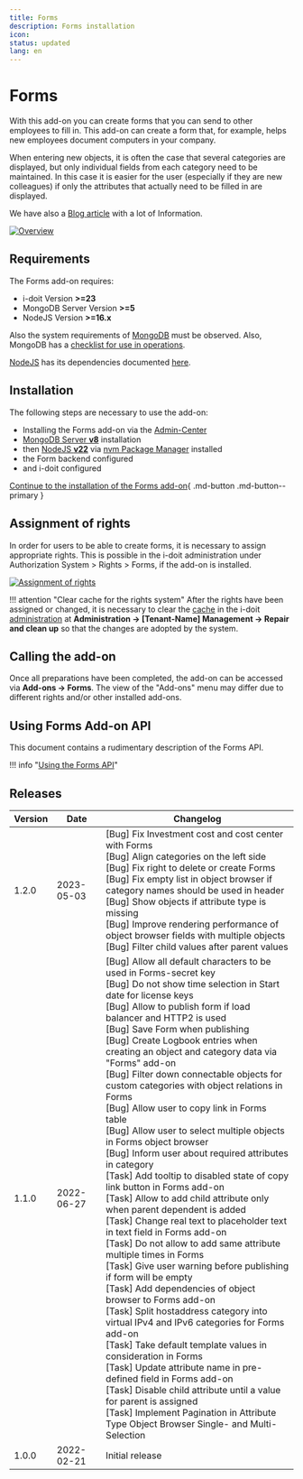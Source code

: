 ```yaml
---
title: Forms
description: Forms installation
icon:
status: updated
lang: en
---
```


# Forms

With this add-on you can create forms that you can send to other employees to fill in. This add-on can create a form that, for example, helps new employees document computers in your company.

When entering new objects, it is often the case that several categories are displayed, but only individual fields from each category need to be maintained. In this case it is easier for the user (especially if they are new colleagues) if only the attributes that actually need to be filled in are displayed.

We have also a [Blog article](https://www.i-doit.com/en/blog/the-new-i-doit-pro-forms-add-on/) with a lot of Information.

[![Overview](../../assets/images/en/i-doit-add-ons/forms/1-forms.png)](../../assets/images/en/i-doit-add-ons/forms/1-forms.png)

## Requirements

The Forms add-on requires:

*   i-doit Version **\>=23**
*   MongoDB Server Version **\>=5**
*   NodeJS Version **\>=16.x**

Also the system requirements of [MongoDB](https://docs.mongodb.com/manual/administration/production-notes/#mongodb-binaries) must be observed. Also, MongoDB has a [checklist for use in operations](https://docs.mongodb.com/manual/administration/production-checklist-operations/#operations-checklist).

[NodeJS](https://nodejs.org/en/download/current/) has its dependencies documented [here](https://nodejs.org/en/docs/).

## Installation

The following steps are necessary to use the add-on:

*   Installing the Forms add-on via the [Admin-Center](../../system-administration/admin-center.md)
*   [MongoDB Server **v8**](https://docs.mongodb.com/manual/installation/) installation
*   then [NodeJS **v22**](https://nodejs.org/en/download/current/) via [nvm Package Manager](https://nodejs.org/en/download/package-manager/) installed
*   the Form backend configured
*   and i-doit configured

[Continue to the installation of the Forms add-on](install-forms-addon.md){ .md-button .md-button--primary }

## Assignment of rights

In order for users to be able to create forms, it is necessary to assign appropriate rights. This is possible in the i-doit administration under Authorization System > Rights > Forms, if the add-on is installed.

[![Assignment of rights](../../assets/images/en/i-doit-add-ons/forms/2-forms.png)](../../assets/images/en/i-doit-add-ons/forms/2-forms.png)

!!! attention "Clear cache for the rights system"
    After the rights have been assigned or changed, it is necessary to clear the [cache](../../system-administration/administration/tenant-management/repair-and-clean-up.md) in the i-doit [administration](../../system-administration/administration/index.md) at **Administration → [Tenant-Name] Management → Repair and clean up** so that the changes are adopted by the system.

## Calling the add-on

Once all preparations have been completed, the add-on can be accessed via **Add-ons → Forms**. The view of the "Add-ons" menu may differ due to different rights and/or other installed add-ons.

## Using Forms Add-on API

This document contains a rudimentary description of the Forms API.

!!! info "[Using the Forms API](using-forms-api.md)"

## Releases

| Version | Date       | Changelog                                                                                                                                                                                                                                                                                                                                                                                                                                                                                                                                                                                                                                                                                                                                                                                                                                                                                                                                                                                                                                                                                                                                                                                                                                                                                                                                                                                                                                                                                                   |
| ------- | ---------- | ----------------------------------------------------------------------------------------------------------------------------------------------------------------------------------------------------------------------------------------------------------------------------------------------------------------------------------------------------------------------------------------------------------------------------------------------------------------------------------------------------------------------------------------------------------------------------------------------------------------------------------------------------------------------------------------------------------------------------------------------------------------------------------------------------------------------------------------------------------------------------------------------------------------------------------------------------------------------------------------------------------------------------------------------------------------------------------------------------------------------------------------------------------------------------------------------------------------------------------------------------------------------------------------------------------------------------------------------------------------------------------------------------------------------------------------------------------------------------------------------------------- |
| 1.2.0   | 2023-05-03 | [Bug] Fix Investment cost and cost center with Forms<br> [Bug] Align categories on the left side<br>[Bug] Fix right to delete or create Forms<br>[Bug] Fix empty list in object browser if category names should be used in header<br>[Bug] Show objects if attribute type is missing<br>[Bug] Improve rendering performance of object browser fields with multiple objects<br>[Bug] Filter child values after parent values                                                                                                                                                                                                                                                                                                                                                                                                                                                                                                                                                                                                                                                                                                                                                                                                                                                                                                                                                                                                                                                                                |
| 1.1.0   | 2022-06-27 | [Bug] Allow all default characters to be used in Forms-secret key  <br>[Bug] Do not show time selection in Start date for license keys  <br>[Bug] Allow to publish form if load balancer and HTTP2 is used  <br>[Bug] Save Form when publishing  <br>[Bug] Create Logbook entries when creating an object and category data via "Forms" add-on  <br>[Bug] Filter down connectable objects for custom categories with object relations in Forms  <br>[Bug] Allow user to copy link in Forms table  <br>[Bug] Allow user to select multiple objects in Forms object browser  <br>[Bug] Inform user about required attributes in category  <br>[Task] Add tooltip to disabled state of copy link button in Forms add-on  <br>[Task] Allow to add child attribute only when parent dependent is added  <br>[Task] Change real text to placeholder text in text field in Forms add-on  <br>[Task] Do not allow to add same attribute multiple times in Forms  <br>[Task] Give user warning before publishing if form will be empty  <br>[Task] Add dependencies of object browser to Forms add-on  <br>[Task] Split hostaddress category into virtual IPv4 and IPv6 categories for Forms add-on  <br>[Task] Take default template values in consideration in Forms  <br>[Task] Update attribute name in pre-defined field in Forms add-on  <br>[Task] Disable child attribute until a value for parent is assigned  <br>[Task] Implement Pagination in Attribute Type Object Browser Single- and Multi-Selection |
| 1.0.0   | 2022-02-21 | Initial release                                                                                                                                                                                                                                                                                                                                                                                                                                                                                                                                                                                                                                                                                                                                                                                                                                                                                                                                                                                                                                                                                                                                                                                                                                                                                                                                                                                                                                                                                             |
